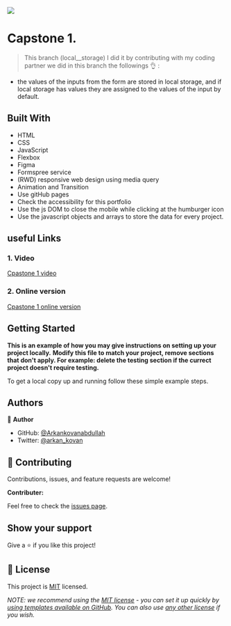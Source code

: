 ![](https://img.shields.io/badge/Microverse-blueviolet)

# Capstone 1.



> This branch (local__storage) I did it by contributing with my coding partner we did in this branch the followings 👌 :

-  the values of the inputs from the form are stored in local storage, and if local storage has values they are assigned to the values of the input by default. 




## Built With

- HTML
- CSS
- JavaScript
- Flexbox
- Figma
- Formspree service
- (RWD) responsive web design using media query
- Animation and Transition
- Use gitHub pages
- Check the accessibility for this portfolio
- Use the js DOM to close the mobile while clicking at the humburger icon
- Use the javascript objects and arrays to store the data for every project.







## useful Links

### 1. Video
[Cpastone 1 video](https://www.youtube.com/watch?v=EakpJCLLlXI)

 ### 2. Online version 

[Cpastone 1 online version](https://arkankovanabdullah.github.io/HTML-CSS-JavaScript-capstone-project-one/)

## Getting Started

**This is an example of how you may give instructions on setting up your project locally.**
**Modify this file to match your project, remove sections that don't apply. For example: delete the testing section if the currect project doesn't require testing.**


To get a local copy up and running follow these simple example steps.



## Authors

👤 **Author**
- GitHub: [@Arkankovanabdullah](https://github.com/Arkankovanabdullah)
- Twitter: [@arkan_kovan](https://twitter.com/Arkan_kovan)



## 🤝 Contributing

Contributions, issues, and feature requests are welcome!


**Contributer:** 


Feel free to check the [issues page](../../issues/).

## Show your support

Give a ⭐️ if you like this project!

## 📝 License

This project is [MIT](./LICENSE) licensed.

_NOTE: we recommend using the [MIT license](https://choosealicense.com/licenses/mit/) - you can set it up quickly by [using templates available on GitHub](https://docs.github.com/en/communities/setting-up-your-project-for-healthy-contributions/adding-a-license-to-a-repository). You can also use [any other license](https://choosealicense.com/licenses/) if you wish._

